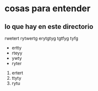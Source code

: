# cosas para entender 
## lo que hay en este directorio

rwetert
rytwertg
erytgtyg
tgtfyg
tyfg 
- ertty
- rteyy
- ywty
- ryter

1. ertert
1. ttyty
1. rytu
